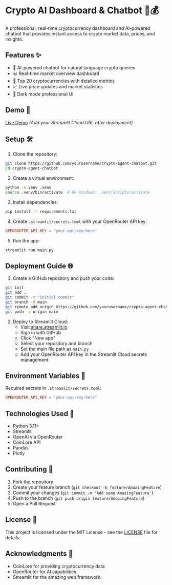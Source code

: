 # Crypto AI Dashboard & Chatbot 🤖💰

A professional, real-time cryptocurrency dashboard and AI-powered chatbot that provides instant access to crypto market data, prices, and insights.

## Features ✨

- 💬 AI-powered chatbot for natural language crypto queries
- 📊 Real-time market overview dashboard
- 💎 Top 20 cryptocurrencies with detailed metrics
- 📈 Live price updates and market statistics
- 🎨 Dark mode professional UI

## Demo 🚀

[Live Demo](https://crypto-ai-dashboard.streamlit.app) _(Add your Streamlit Cloud URL after deployment)_

## Setup 🛠️

1. Clone the repository:
```bash
git clone https://github.com/yourusername/crypto-agent-chatbot.git
cd crypto-agent-chatbot
```

2. Create a virtual environment:
```bash
python -m venv .venv
source .venv/bin/activate  # On Windows: .venv\Scripts\activate
```

3. Install dependencies:
```bash
pip install -r requirements.txt
```

4. Create `.streamlit/secrets.toml` with your OpenRouter API key:
```toml
OPENROUTER_API_KEY = "your-api-key-here"
```

5. Run the app:
```bash
streamlit run main.py
```

## Deployment Guide 🌐

1. Create a GitHub repository and push your code:
```bash
git init
git add .
git commit -m "Initial commit"
git branch -M main
git remote add origin https://github.com/yourusername/crypto-agent-chatbot.git
git push -u origin main
```

2. Deploy to Streamlit Cloud:
   - Visit [share.streamlit.io](https://share.streamlit.io)
   - Sign in with GitHub
   - Click "New app"
   - Select your repository and branch
   - Set the main file path as `main.py`
   - Add your OpenRouter API key in the Streamlit Cloud secrets management

## Environment Variables 🔑

Required secrets in `.streamlit/secrets.toml`:
```toml
OPENROUTER_API_KEY = "your-api-key-here"
```

## Technologies Used 🔧

- Python 3.11+
- Streamlit
- OpenAI via OpenRouter
- CoinLore API
- Pandas
- Plotly

## Contributing 🤝

1. Fork the repository
2. Create your feature branch (`git checkout -b feature/AmazingFeature`)
3. Commit your changes (`git commit -m 'Add some AmazingFeature'`)
4. Push to the branch (`git push origin feature/AmazingFeature`)
5. Open a Pull Request

## License 📝

This project is licensed under the MIT License - see the [LICENSE](LICENSE) file for details.

## Acknowledgments 🙏

- CoinLore for providing cryptocurrency data
- OpenRouter for AI capabilities
- Streamlit for the amazing web framework
